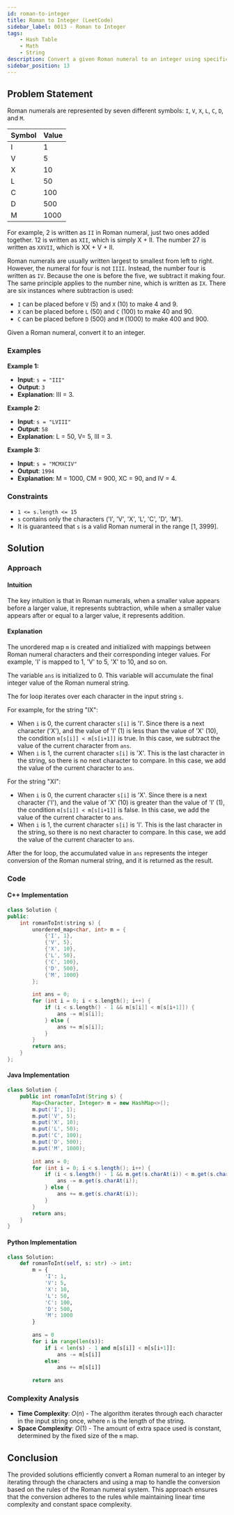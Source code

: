```yaml
---
id: roman-to-integer
title: Roman to Integer (LeetCode)
sidebar_label: 0013 - Roman to Integer
tags:
    - Hash Table
    - Math
    - String
description: Convert a given Roman numeral to an integer using specific rules for the Roman numeral system.
sidebar_position: 13
---
```


## Problem Statement

Roman numerals are represented by seven different symbols: `I`, `V`, `X`, `L`, `C`, `D`, and `M`.

| Symbol | Value |
| :----- | :---- |
| I      | 1     |
| V      | 5     |
| X      | 10    |
| L      | 50    |
| C      | 100   |
| D      | 500   |
| M      | 1000  |

For example, 2 is written as `II` in Roman numeral, just two ones added together. 12 is written as `XII`, which is simply X + II. The number 27 is written as `XXVII`, which is XX + V + II.

Roman numerals are usually written largest to smallest from left to right. However, the numeral for four is not `IIII`. Instead, the number four is written as `IV`. Because the one is before the five, we subtract it making four. The same principle applies to the number nine, which is written as `IX`. There are six instances where subtraction is used:

- `I` can be placed before `V` (5) and `X` (10) to make 4 and 9.
- `X` can be placed before `L` (50) and `C` (100) to make 40 and 90.
- `C` can be placed before `D` (500) and `M` (1000) to make 400 and 900.

Given a Roman numeral, convert it to an integer.

### Examples

**Example 1:**

- **Input**: `s = "III"`
- **Output**: `3`
- **Explanation**: III = 3.

**Example 2:**

- **Input**: `s = "LVIII"`
- **Output**: `58`
- **Explanation**: L = 50, V= 5, III = 3.

**Example 3:**

- **Input**: `s = "MCMXCIV"`
- **Output**: `1994`
- **Explanation**: M = 1000, CM = 900, XC = 90, and IV = 4.

### Constraints

- `1 <= s.length <= 15`
- `s` contains only the characters ('I', 'V', 'X', 'L', 'C', 'D', 'M').
- It is guaranteed that `s` is a valid Roman numeral in the range [1, 3999].

## Solution

### Approach

#### Intuition

The key intuition is that in Roman numerals, when a smaller value appears before a larger value, it represents subtraction, while when a smaller value appears after or equal to a larger value, it represents addition.

#### Explanation

The unordered map `m` is created and initialized with mappings between Roman numeral characters and their corresponding integer values. For example, 'I' is mapped to 1, 'V' to 5, 'X' to 10, and so on.

The variable `ans` is initialized to 0. This variable will accumulate the final integer value of the Roman numeral string.

The for loop iterates over each character in the input string `s`.

For example, for the string "IX":
- When `i` is 0, the current character `s[i]` is 'I'. Since there is a next character ('X'), and the value of 'I' (1) is less than the value of 'X' (10), the condition `m[s[i]] < m[s[i+1]]` is true. In this case, we subtract the value of the current character from `ans`.
- When `i` is 1, the current character `s[i]` is 'X'. This is the last character in the string, so there is no next character to compare. In this case, we add the value of the current character to `ans`.

For the string "XI":
- When `i` is 0, the current character `s[i]` is 'X'. Since there is a next character ('I'), and the value of 'X' (10) is greater than the value of 'I' (1), the condition `m[s[i]] < m[s[i+1]]` is false. In this case, we add the value of the current character to `ans`.
- When `i` is 1, the current character `s[i]` is 'I'. This is the last character in the string, so there is no next character to compare. In this case, we add the value of the current character to `ans`.

After the for loop, the accumulated value in `ans` represents the integer conversion of the Roman numeral string, and it is returned as the result.

### Code

#### C++ Implementation

```cpp
class Solution {
public:
    int romanToInt(string s) {
        unordered_map<char, int> m = {
            {'I', 1},
            {'V', 5},
            {'X', 10},
            {'L', 50},
            {'C', 100},
            {'D', 500},
            {'M', 1000}
        };
        
        int ans = 0;
        for (int i = 0; i < s.length(); i++) {
            if (i < s.length() - 1 && m[s[i]] < m[s[i+1]]) {
                ans -= m[s[i]];
            } else {
                ans += m[s[i]];
            }
        }
        return ans;
    }
};
```

#### Java Implementation

```java
class Solution {
    public int romanToInt(String s) {
        Map<Character, Integer> m = new HashMap<>();
        m.put('I', 1);
        m.put('V', 5);
        m.put('X', 10);
        m.put('L', 50);
        m.put('C', 100);
        m.put('D', 500);
        m.put('M', 1000);
        
        int ans = 0;
        for (int i = 0; i < s.length(); i++) {
            if (i < s.length() - 1 && m.get(s.charAt(i)) < m.get(s.charAt(i+1))) {
                ans -= m.get(s.charAt(i));
            } else {
                ans += m.get(s.charAt(i));
            }
        }
        return ans;
    }
}
```

#### Python Implementation

```python
class Solution:
    def romanToInt(self, s: str) -> int:
        m = {
            'I': 1,
            'V': 5,
            'X': 10,
            'L': 50,
            'C': 100,
            'D': 500,
            'M': 1000
        }
        
        ans = 0
        for i in range(len(s)):
            if i < len(s) - 1 and m[s[i]] < m[s[i+1]]:
                ans -= m[s[i]]
            else:
                ans += m[s[i]]
        
        return ans
```

### Complexity Analysis

- **Time Complexity**: $O(n)$ - The algorithm iterates through each character in the input string once, where `n` is the length of the string.
- **Space Complexity**: $O(1)$ - The amount of extra space used is constant, determined by the fixed size of the `m` map.

## Conclusion

The provided solutions efficiently convert a Roman numeral to an integer by iterating through the characters and using a map to handle the conversion based on the rules of the Roman numeral system. This approach ensures that the conversion adheres to the rules while maintaining linear time complexity and constant space complexity.

